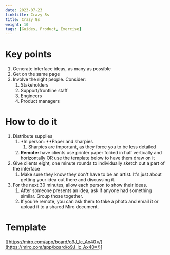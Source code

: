 ```yaml
---
date: 2023-07-23
linktitle: Crazy 8s
title: Crazy 8s
weight: 10
tags: [Guides, Product, Exercise]
---
```


# Key points

1. Generate interface ideas, as many as possible
2. Get on the same page
3. Involve the right people. Consider:
    1. Stakeholders
    2. Support/frontline staff
    3. Engineers
    4. Product managers

# How to do it

1. Distribute supplies
    1. *In person: **Paper and sharpies
        1. Sharpies are important, as they force you to be less detailed
    2. **Remote:** have clients use printer paper folded in half vertically and horizontally OR use the template below to have them draw on it
2. Give clients eight, one minute rounds to individually sketch out a part of the interface
    1. Make sure they know they don't have to be an artist. It's just about getting your idea out there and discussing it.
3. For the next 30 minutes, allow each person to show their ideas.
    1. After someone presents an idea, ask if anyone had something similar. Group those together.
    2. If you're remote, you can ask them to take a photo and email it or upload it to a shared Miro document.

# Template

[[https://miro.com/app/board/o9J_lc_Ax40=/](https://miro.com/app/board/o9J_lc_Ax40=/)]